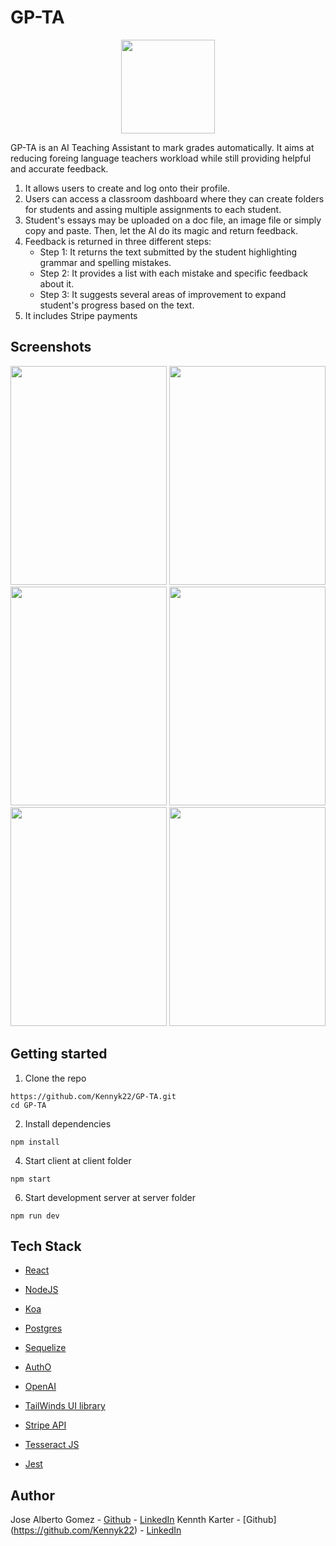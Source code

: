 # GP-TA


<p align="center">
  <img src="Images/LOGO" width="150" height="150"/>
</p>

GP-TA is an AI Teaching Assistant to mark grades automatically. It aims at reducing foreing language teachers workload while still providing helpful and accurate feedback.


1. It allows users to create and log onto their profile. 
2. Users can access a classroom dashboard where they can create folders for students and assing multiple assignments to each student. 
3. Student's essays may be uploaded on a doc file, an image file or simply copy and paste. Then, let the AI do its magic and return feedback.
4. Feedback is returned in three different steps:
      - Step 1: It returns the text submitted by the student highlighting grammar and spelling mistakes.
      - Step 2: It provides a list with each mistake and specific feedback about it.
      - Step 3: It suggests several areas of improvement to expand student's progress based on the text. 
 5. It includes Stripe payments 


## Screenshots

<p align="center">
  <img src="Images/LOGO" width="250" height="350"/>
  <img src="Images/Landing" width="250" height="350"/>
  <img src="Images/loading" width="250" height="350"/>
  <img src="Images/StudentList" width="250" height="350"/>
  <img src="Images/Feedback" width="250" height="350"/>
  <img src="Images/Payments" width="250" height="350"/>

</p>


## Getting started

1. Clone the repo

```
https://github.com/Kennyk22/GP-TA.git
cd GP-TA
```

2. Install dependencies
```
npm install
```
4. Start client at client folder

```
npm start

```
6. Start development server at server folder
```
npm run dev

```
## Tech Stack

* [React](https://reactjs.org/)
* [NodeJS](https://nodejs.org/en/)
* [Koa](https://koajs.com/)
* [Postgres](https://www.postgresql.org/)
* [Sequelize](https://sequelize.org/)

* [AuthO](https://auth0.com/)
* [OpenAI](https://openai.com/api/)

* [TailWinds UI library](https://tailwindcss.com/)
* [Stripe API](https://stripe.com/)
* [Tesseract JS](https://tesseract.projectnaptha.com/)

* [Jest](https://jestjs.io/)



## Author
Jose Alberto Gomez - [Github](https://github.com/Josequesada9393) - [LinkedIn](https://www.linkedin.com/in/jos%C3%A9-alberto-g%C3%B3mez-55aa63117/)
Kennth Karter - [Github] (https://github.com/Kennyk22) - [LinkedIn](https://www.linkedin.com/in/kenneth-karter-253a89265/)
